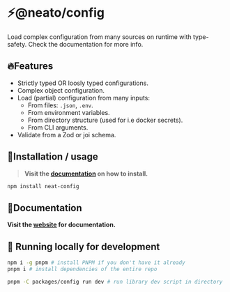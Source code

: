# ⚡@neato/config

Load complex configuration from many sources on runtime with type-safety. Check the documentation for more info.


## 🔥Features
- Strictly typed OR loosly typed configurations.
- Complex object configuration.
- Load (partial) configuration from many inputs:
  - From files: `.json`, `.env`.
  - From environment variables.
  - From directory structure (used for i.e docker secrets).
  - From CLI arguments.
- Validate from a Zod or joi schema.


## 🍄Installation / usage

> **Visit the [documentation](https://neatojs.com/docs/config/guide/why-neat-config) on how to install.**

```sh
npm install neat-config
```


## 📖Documentation

**Visit the [website](https://neatojs.com/docs/config) for documentation.**


## 🧬 Running locally for development

```sh
npm i -g pnpm # install PNPM if you don't have it already
pnpm i # install dependencies of the entire repo

pnpm -C packages/config run dev # run library dev script in directory
```
